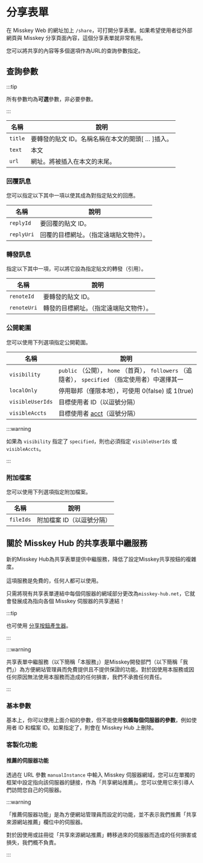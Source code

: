 # 分享表單

在 Misskey Web 的網址加上 `/share`，可打開分享表單。如果希望使用者從外部網頁與 Misskey 分享頁面內容，這個分享表單就非常有用。

您可以將共享的內容等多個選項作為URL的查詢參數指定。

## 查詢參數

:::tip

所有參數均為**可選**參數，非必要參數。

:::

| 名稱      | 說明                                                                               |
| ------- | -------------------------------------------------------------------------------- |
| `title` | 要轉發的貼文 ID。名稱名稱在本文的開頭[ … ]插入。 |
| `text`  | 本文                                                                               |
| `url`   | 網址。將被插入在本文的末尾。                                                                   |

### 回覆訊息

您可以指定以下其中一項以使其成為對指定貼文的回應。

| 名稱         | 說明                  |
| ---------- | ------------------- |
| `replyId`  | 要回覆的貼文 ID。          |
| `replyUri` | 回覆的目標網址。（指定遠端貼文物件）。 |

### 轉發訊息

指定以下其中一項，可以將它設為指定貼文的轉發（引用）。

| 名稱          | 說明                  |
| ----------- | ------------------- |
| `renoteId`  | 要轉發的貼文 ID。          |
| `renoteUri` | 轉發的目標網址。（指定遠端貼文物件）。 |

### 公開範圍

您可以使用下列選項指定公開範圍。

| 名稱               | 說明                                                                      |
| ---------------- | ----------------------------------------------------------------------- |
| `visibility`     | `public` （公開）， `home` （首頁）， `followers` （追隨者）， `specified` （指定使用者）中選擇其一 |
| `localOnly`      | 停用聯邦（僅限本地），可使用 0(false) 或 1(true) |
| `visibleUserIds` | 目標使用者 ID（以逗號分隔）                                                         |
| `visibleAccts`   | 目標使用者 [acct](../resources/glossary/#acct)（逗號分隔）                         |

:::warning

如果為 `visibility` 指定了 `specified`，則也必須指定 `visibleUserIds` 或 `visibleAccts`。

:::

### 附加檔案

您可以使用下列選項指定附加檔案。

| 名稱        | 說明             |
| --------- | -------------- |
| `fileIds` | 附加檔案 ID（以逗號分隔） |

## 關於 Misskey Hub 的共享表單中繼服務

<a name="hub-share-disclaimer" id="hub-share-disclaimer"></a>

新的Misskey Hub為共享表單提供中繼服務，降低了設定Misskey共享按鈕的複雜度。\
\
這項服務是免費的，任何人都可以使用。

只需將現有共享表單連結中每個伺服器的網域部分更改為`misskey-hub.net`，它就會發展成為指向各個 Misskey 伺服器的共享連結！

:::tip

也可使用 [分享按鈕產生器](/tools/share-link-generator/)。

:::

:::warning

共享表單中繼服務（以下簡稱「本服務」）是Misskey開發部門（以下簡稱「我們」）為方便網站管理員而免費提供且不提供保證的功能。對於因使用本服務或因任何原因無法使用本服務而造成的任何損害，我們不承擔任何責任。

:::

### 基本參數

基本上，你可以使用上面介紹的參數，但不能使用**依賴每個伺服器的參數**，例如使用者 ID 和檔案 ID。如果指定了，則會在 Misskey Hub 上刪除。

### 客製化功能

#### 推薦的伺服器功能

透過在 URL 參數 `manualInstance` 中輸入 Misskey 伺服器網域，您可以在單獨的框架中設定指向該伺服器的鏈接，作為「共享網站推薦」。您可以使用它來引導人們訪問您自己的伺服器。

:::warning

「推薦伺服器功能」是為方便網站管理員而設定的功能，並不表示我們推薦「共享來源網站推薦」欄位中的伺服器。

對於因使用或註冊從「共享來源網站推薦」轉移過來的伺服器而造成的任何損害或損失，我們概不負責。

:::
